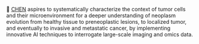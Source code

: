 :dart: [CHEN](http://cpathology.com) aspires to systematically characterize the context of tumor cells and their microenvironment for a deeper understanding of neoplasm evolution from healthy tissue to preneoplastic lesions, to localized tumor, and eventually to invasive and metastatic cancer, by implementing innovative AI techniques to interrogate large-scale imaging and omics data. 
